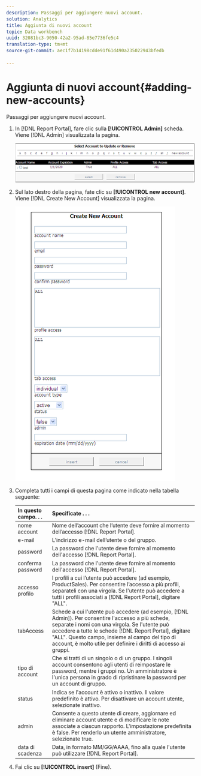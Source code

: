 ```yaml
---
description: Passaggi per aggiungere nuovi account.
solution: Analytics
title: Aggiunta di nuovi account
topic: Data workbench
uuid: 32081bc3-9050-42a2-95ad-85e7736fe5c4
translation-type: tm+mt
source-git-commit: aec1f7b14198cdde91f61d490a235022943bfedb

---
```



# Aggiunta di nuovi account{#adding-new-accounts}

Passaggi per aggiungere nuovi account.

1. In [!DNL Report Portal], fare clic sulla **[!UICONTROL Admin]** scheda. Viene [!DNL Admin] visualizzata la pagina.

   ![](assets/report_admintag2.png)

1. Sul lato destro della pagina, fate clic su **[!UICONTROL new account]**. Viene [!DNL Create New Account] visualizzata la pagina.

   ![Informazioni sul passaggio](assets/rptPort_scrn_AdminTab_createUser.png)

1. Completa tutti i campi di questa pagina come indicato nella tabella seguente:

   | In questo campo. . . | Specificate . . . |
   |---|---|
   | nome account | Nome dell’account che l’utente deve fornire al momento dell’accesso [!DNL Report Portal]. |
   | e-mail | L’indirizzo e-mail dell’utente o del gruppo. |
   | password | La password che l&#39;utente deve fornire al momento dell&#39;accesso [!DNL Report Portal]. |
   | conferma password | La password che l&#39;utente deve fornire al momento dell&#39;accesso [!DNL Report Portal]. |
   | accesso profilo | I profili a cui l’utente può accedere (ad esempio, ProductSales). Per consentire l’accesso a più profili, separateli con una virgola. Se l&#39;utente può accedere a tutti i profili associati a [!DNL Report Portal], digitare &quot;ALL&quot;. |
   | tabAccess | Schede a cui l&#39;utente può accedere (ad esempio, [!DNL Admin]). Per consentire l&#39;accesso a più schede, separate i nomi con una virgola. Se l&#39;utente può accedere a tutte le schede [!DNL Report Portal], digitare &quot;ALL&quot;. Questo campo, insieme al campo del tipo di account, è molto utile per definire i diritti di accesso ai gruppi. |
   | tipo di account | Che si tratti di un singolo o di un gruppo. I singoli account consentono agli utenti di reimpostare le password, mentre i gruppi no. Un amministratore è l&#39;unica persona in grado di ripristinare la password per un account di gruppo. |
   | status | Indica se l&#39;account è attivo o inattivo. Il valore predefinito è attivo. Per disattivare un account utente, selezionate inattivo. |
   | admin | Consente a questo utente di creare, aggiornare ed eliminare account utente e di modificare le note associate a ciascun rapporto. L&#39;impostazione predefinita è false. Per renderlo un utente amministratore, selezionate true. |
   | data di scadenza | Data, in formato MM/GG/AAAA, fino alla quale l&#39;utente può utilizzare [!DNL Report Portal]. |

1. Fai clic su **[!UICONTROL insert]** (Fine).
